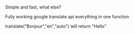 Simple and fast, what else?

Fully working google translate api
everything in one function

translate("Bonjour","en","auto") will return "Hello"

